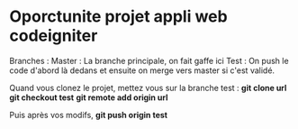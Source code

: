 # Oporctunite projet appli web codeigniter

Branches :
Master : La branche principale, on fait gaffe ici
Test : On push le code d'abord là dedans et ensuite on merge vers master 
si c'est validé.

Quand vous clonez le projet, mettez vous sur la branche test :
**git clone url**
**git checkout test**
**git remote add origin url**

Puis après vos modifs, 
**git push origin test**